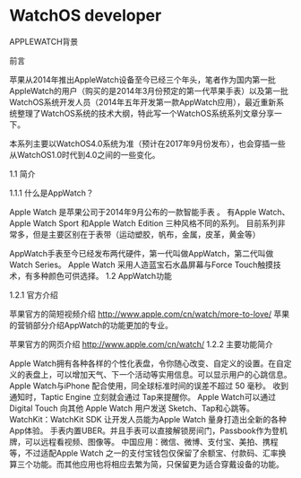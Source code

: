 # WatchOS developer

APPLEWATCH背景

前言

苹果从2014年推出AppleWatch设备至今已经三个年头，笔者作为国内第一批AppleWatch的用户（购买的是2014年3月份预定的第一代苹果手表）以及第一批WatchOS系统开发人员（2014年五年开发第一款AppWatch应用），最近重新系统整理了WatchOS系统的技术大纲，特此写一个WatchOS系统系列文章分享一下。

本系列主要以WatchOS4.0系统为准（预计在2017年9月份发布），也会穿插一些从WatchOS1.0时代到4.0之间的一些变化。

1.1 简介

1.1.1 什么是AppWatch？

Apple Watch 是苹果公司于2014年9月公布的一款智能手表 。
有Apple Watch、Apple Watch Sport 和Apple Watch Edition 三种风格不同的系列。
目前系列非常多，但是主要区别在于表带（运动塑胶，帆布，金属，皮革，黄金等）

AppWatch手表至今已经发布两代硬件，第一代叫做AppWatch，第二代叫做Watch Series。
Apple Watch 采用人造蓝宝石水晶屏幕与Force Touch触摸技术，有多种颜色可供选择。
1.2 AppWatch功能

1.2.1 官方介绍

苹果官方的简短视频介绍 http://www.apple.com/cn/watch/more-to-love/
苹果的营销部分介绍AppWatch的功能更加的专业。

苹果官方的网页介绍 http://www.apple.com/cn/watch/
1.2.2 主要功能简介

Apple Watch拥有各种各样的个性化表盘，令你随心改变、自定义的设置。在自定义的表盘上，可以增加天气、下一个活动等实用信息。可以显示用户的心跳信息。Apple Watch与iPhone 配合使用，同全球标准时间的误差不超过 50 毫秒。
收到通知时，Taptic Engine 立刻就会通过 Tap来提醒你。
Apple Watch可以通过 Digital Touch 向其他 Apple Watch 用户发送 Sketch、Tap和心跳等。
WatchKit：WatchKit SDK 让开发人员能为Apple Watch 量身打造出全新的各种App体验。
手表内置UBER。并且手表可以直接解锁房间门，Passbook作为登机牌，可以远程看视频、图像等。
中国应用：微信、微博、支付宝、美拍、携程等，不过适配Apple Watch 之一的支付宝钱包仅保留了余额宝、付款码、汇率换算三个功能。而其他应用也将相应去繁为简，只保留更为适合穿戴设备的功能。

